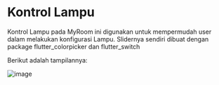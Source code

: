 # Kontrol Lampu
Kontrol Lampu pada MyRoom ini digunakan untuk mempermudah user dalam melakukan konfigurasi Lampu. Slidernya sendiri dibuat dengan package flutter_colorpicker dan flutter_switch

Berikut adalah tampilannya:

![image](https://user-images.githubusercontent.com/57904667/144949243-95d1ecfb-cc55-4ad0-b7a7-db6431b3b54c.png)
